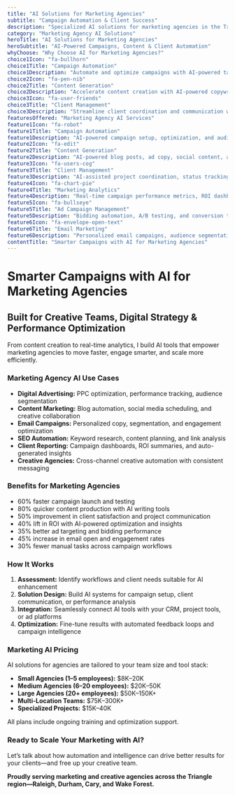 ```yaml
---
title: "AI Solutions for Marketing Agencies"
subtitle: "Campaign Automation & Client Success"
description: "Specialized AI solutions for marketing agencies in the Triangle area. From campaign automation and lead generation to analytics and reporting. Built for agencies and creative firms."
category: "Marketing Agency AI Solutions"
heroTitle: "AI Solutions for Marketing Agencies"
heroSubtitle: "AI-Powered Campaigns, Content & Client Automation"
whyChoose: "Why Choose AI for Marketing Agencies?"
choice1Icon: "fa-bullhorn"
choice1Title: "Campaign Automation"
choice1Description: "Automate and optimize campaigns with AI-powered targeting and A/B testing"
choice2Icon: "fa-pen-nib"
choice2Title: "Content Generation"
choice2Description: "Accelerate content creation with AI-powered copywriting and brand voice consistency"
choice3Icon: "fa-user-friends"
choice3Title: "Client Management"
choice3Description: "Streamline client coordination and communication with AI-powered systems"
featuresOffered: "Marketing Agency AI Services"
feature1Icon: "fa-robot"
feature1Title: "Campaign Automation"
feature1Description: "AI-powered campaign setup, optimization, and audience targeting with performance testing"
feature2Icon: "fa-edit"
feature2Title: "Content Generation"
feature2Description: "AI-powered blog posts, ad copy, social content, and brand voice automation"
feature3Icon: "fa-users-cog"
feature3Title: "Client Management"
feature3Description: "AI-assisted project coordination, status tracking, and communication workflows"
feature4Icon: "fa-chart-pie"
feature4Title: "Marketing Analytics"
feature4Description: "Real-time campaign performance metrics, ROI dashboards, and insight generation"
feature5Icon: "fa-bullseye"
feature5Title: "Ad Campaign Management"
feature5Description: "Bidding automation, A/B testing, and conversion tracking across platforms"
feature6Icon: "fa-envelope-open-text"
feature6Title: "Email Marketing"
feature6Description: "Personalized email campaigns, audience segmentation, and automated follow-ups"
contentTitle: "Smarter Campaigns with AI for Marketing Agencies"
---
```


# Smarter Campaigns with AI for Marketing Agencies

## Built for Creative Teams, Digital Strategy & Performance Optimization

From content creation to real-time analytics, I build AI tools that empower marketing agencies to move faster, engage smarter, and scale more efficiently.

### Marketing Agency AI Use Cases

- **Digital Advertising:** PPC optimization, performance tracking, audience segmentation  
- **Content Marketing:** Blog automation, social media scheduling, and creative collaboration  
- **Email Campaigns:** Personalized copy, segmentation, and engagement optimization  
- **SEO Automation:** Keyword research, content planning, and link analysis  
- **Client Reporting:** Campaign dashboards, ROI summaries, and auto-generated insights  
- **Creative Agencies:** Cross-channel creative automation with consistent messaging  

### Benefits for Marketing Agencies

- 60% faster campaign launch and testing  
- 80% quicker content production with AI writing tools  
- 50% improvement in client satisfaction and project communication  
- 40% lift in ROI with AI-powered optimization and insights  
- 35% better ad targeting and bidding performance  
- 45% increase in email open and engagement rates  
- 30% fewer manual tasks across campaign workflows  

### How It Works

1. **Assessment:** Identify workflows and client needs suitable for AI enhancement  
2. **Solution Design:** Build AI systems for campaign setup, client communication, or performance analysis  
3. **Integration:** Seamlessly connect AI tools with your CRM, project tools, or ad platforms  
4. **Optimization:** Fine-tune results with automated feedback loops and campaign intelligence  

### Marketing AI Pricing

AI solutions for agencies are tailored to your team size and tool stack:

- **Small Agencies (1–5 employees):** $8K–20K  
- **Medium Agencies (6–20 employees):** $20K–50K  
- **Large Agencies (20+ employees):** $50K–150K+  
- **Multi-Location Teams:** $75K–300K+  
- **Specialized Projects:** $15K–40K  

All plans include ongoing training and optimization support.

### Ready to Scale Your Marketing with AI?

Let’s talk about how automation and intelligence can drive better results for your clients—and free up your creative team.

**Proudly serving marketing and creative agencies across the Triangle region—Raleigh, Durham, Cary, and Wake Forest.**

